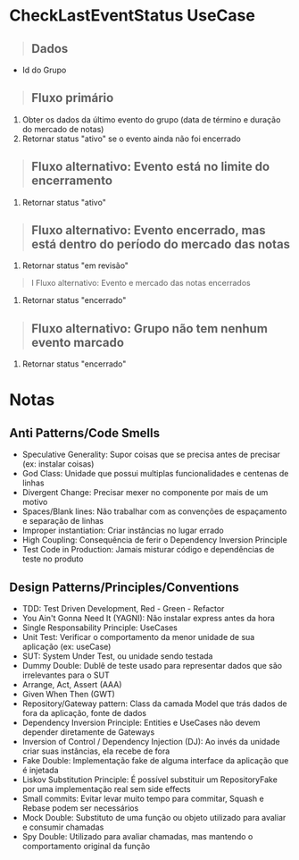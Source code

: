# CheckLastEventStatus UseCase

> ## Dados
* Id do Grupo

> ## Fluxo primário
1. Obter os dados da último evento do grupo (data de término e duração do mercado de notas)
2. Retornar status "ativo" se o evento ainda não foi encerrado

> ## Fluxo alternativo: Evento está no limite do encerramento
1. Retornar status "ativo"

> ## Fluxo alternativo: Evento encerrado, mas está dentro do período do mercado das notas
1. Retornar status "em revisão"

> I Fluxo alternativo: Evento e mercado das notas encerrados
1. Retornar status "encerrado"

> ## Fluxo alternativo: Grupo não tem nenhum evento marcado
1. Retornar status "encerrado"

# Notas

## Anti Patterns/Code Smells
- Speculative Generality: Supor coisas que se precisa antes de precisar (ex: instalar coisas)
- God Class: Unidade que possui multiplas funcionalidades e centenas de linhas
- Divergent Change: Precisar mexer no componente por mais de um motivo
- Spaces/Blank lines: Não trabalhar com as convenções de espaçamento e separação de linhas
- Improper instantiation: Criar instâncias no lugar errado
- High Coupling: Consequência de ferir o Dependency Inversion Principle
- Test Code in Production: Jamais misturar código e dependências de teste no produto

## Design Patterns/Principles/Conventions
- TDD: Test Driven Development, Red - Green - Refactor
- You Ain't Gonna Need It (YAGNI): Não instalar express antes da hora
- Single Responsability Principle: UseCases
- Unit Test: Verificar o comportamento da menor unidade de sua aplicação (ex: useCase)
- SUT: System Under Test, ou unidade sendo testada
- Dummy Double: Dublê de teste usado para representar dados que são irrelevantes para o SUT
- Arrange, Act, Assert (AAA)
- Given When Then (GWT)
- Repository/Gateway pattern: Class da camada Model que trás dados de fora da aplicação, fonte de dados
- Dependency Inversion Principle: Entities e UseCases não devem depender diretamente de Gateways
- Inversion of Control / Dependency Injection (DJ): Ao invés da unidade criar suas instâncias, ela recebe de fora
- Fake Double: Implementação fake de alguma interface da aplicação que é injetada
- Liskov Substitution Principle: É possível substituir um RepositoryFake por uma implementação real sem side effects
- Small commits: Evitar levar muito tempo para commitar, Squash e Rebase podem ser necessários
- Mock Double: Substituto de uma função ou objeto utilizado para avaliar e consumir chamadas
- Spy Double: Utilizado para avaliar chamadas, mas mantendo o comportamento original da função
